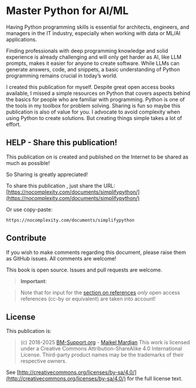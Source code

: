 # Master Python for AI/ML

Having Python programming skills is essential for architects, engineers, and managers in the IT industry, especially when working with data or ML/AI applications.

Finding professionals with deep programming knowledge and solid experience is already challenging and will only get harder as AI, like LLM prompts, makes it easier for anyone to create software. While LLMs can generate answers, code, and snippets, a basic understanding of Python programming remains crucial in today’s world.

I created this publication for myself. Despite great open access books available, I missed a simple resources on Python that covers aspects behind the basics for people who are familiar with programming. Python is one of the tools in my toolbox for problem solving. Sharing is fun so maybe this publication is also of value for you. I advocate to avoid complexity when using Python to create solutions. But creating things simple takes a lot of effort.

## HELP - Share this publication!

This publication on is created and published on the Internet to be shared as much as possible!

So Sharing is greatly appreciated!


To share this publication , just share the URL: [https://nocomplexity.com/documents/simplifypython/](https://nocomplexity.com/documents/simplifypython/)

Or use copy-paste:
```
https://nocomplexity.com/documents/simplifypython
```



## Contribute

If you wish to make comments regarding this document, please raise them as GitHub issues. All comments are welcome!

This book is open source. Issues and pull requests are welcome. 

> **Important**:

> Note that for input for the [section on references](generatedfiles/overview) *only* open access references (cc-by or equivalent) are taken into account!


## License

This publication is:

>(c) 2018-2025 [BM-Support.org](https://www.bm-support.org/) - [Maikel Mardjan](https://nocomplexity.com/) 
>This work is licensed under a Creative Commons Attribution-ShareAlike 4.0 International License. Third-party product names may be the trademarks of their respective owners.

See [http://creativecommons.org/licenses/by-sa/4.0/](http://creativecommons.org/licenses/by-sa/4.0/) for the full license text. 
